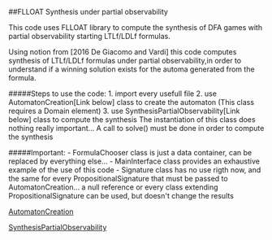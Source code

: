 ##FLLOAT Synthesis under partial observability

This code uses FLLOAT library to compute the synthesis of DFA games with partial observability starting LTLf/LDLf formulas.

Using notion from [2016 De Giacomo and Vardi] this code computes synthesis of LTLf/LDLf formulas under partial observability,in order to understand if a winning solution exists for the automa generated from the formula.

#####Steps to use the code:
	1. import every usefull file
	2. use AutomatonCreation[Link below] class to create the automaton
		(This class requires a Domain element)
	3. use SynthesisPartialObservability[Link below] class to compute the synthesis
		The instantiation of this class does nothing really important...
		A call to solve() must be done in order to compute the synthesis
		
#####Important:
	- FormulaChooser class is just a data container, can be replaced by everything else...
	- MainInterface class provides an exhaustive example of the use of this code
	- Signature class has no use rigth now, and the same for every PropositionalSignature 
	  that must be passed to AutomatonCreation... a null reference or every class extending 
	  PropositionalSignature can be used, but doesn't change the results
	

[AutomatonCreation](https://github.com/LorenzoTuri/FLLOAT_Synthesis_Under_Partial_Observability/blob/master/src/main/java/SynthesisPartialObservability/AutomatonCreation.java)

[SynthesisPartialObservability](https://github.com/LorenzoTuri/FLLOAT_Synthesis_Under_Partial_Observability/blob/master/src/main/java/SynthesisPartialObservability/SynthesisPartialObservability.java)